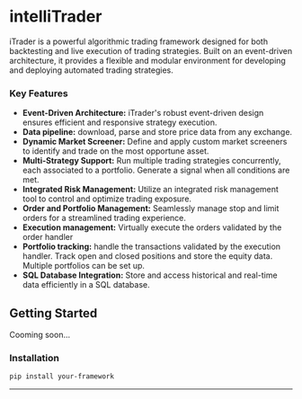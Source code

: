 # intelliTrader

iTrader is a powerful algorithmic trading framework designed for both backtesting and live execution of trading strategies. Built on an event-driven architecture, it provides a flexible and modular environment for developing and deploying automated trading strategies.

### Key Features

- **Event-Driven Architecture:** iTrader's robust event-driven design ensures efficient and responsive strategy execution.
- **Data pipeline:** download, parse and store price data from any exchange.
- **Dynamic Market Screener:** Define and apply custom market screeners to identify and trade on the most opportune asset.
- **Multi-Strategy Support:** Run multiple trading strategies concurrently, each associated to a portfolio. Generate a signal when all conditions are met.
- **Integrated Risk Management:** Utilize an integrated risk management tool to control and optimize trading exposure.
- **Order and Portfolio Management:** Seamlessly manage stop and limit orders for a streamlined trading experience.
- **Execution management:** Virtually execute the orders validated by the order handler
- **Portfolio tracking:** handle the transactions validated by the execution handler. Track open and closed positions and store the equity data. Multiple portfolios can be set up.
- **SQL Database Integration:** Store and access historical and real-time data efficiently in a SQL database.


## Getting Started

Cooming soon...

### Installation

```bash
pip install your-framework
```
---
